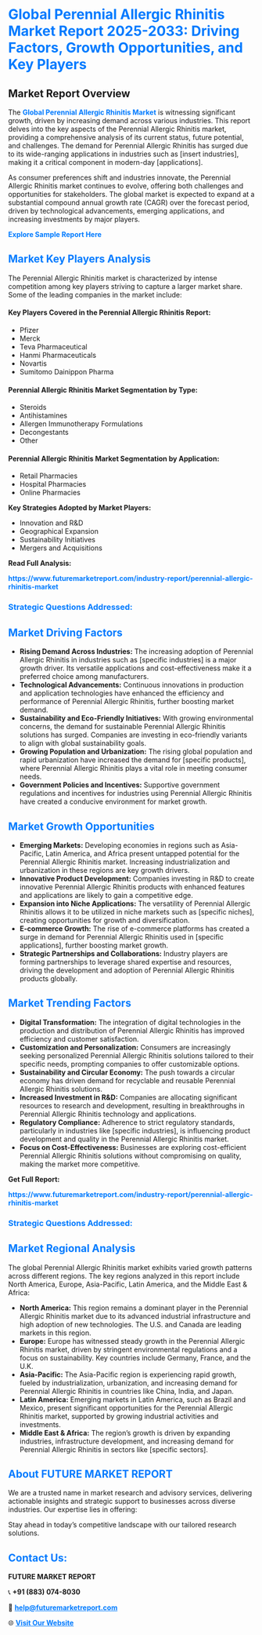 <h1 style="color: #007BFF;">Global Perennial Allergic Rhinitis Market Report 2025-2033: Driving Factors, Growth Opportunities, and Key Players</h1>

<section id="overview">
<h2>Market Report Overview</h2>
<p>The <a href="https://www.futuremarketreport.com/industry-report/perennial-allergic-rhinitis-market" style="color: #007BFF; text-decoration: none;"><strong>Global Perennial Allergic Rhinitis Market</strong></a> is witnessing significant growth, driven by increasing demand across various industries. This report delves into the key aspects of the Perennial Allergic Rhinitis market, providing a comprehensive analysis of its current status, future potential, and challenges. The demand for Perennial Allergic Rhinitis has surged due to its wide-ranging applications in industries such as [insert industries], making it a critical component in modern-day [applications].</p>
<p>As consumer preferences shift and industries innovate, the Perennial Allergic Rhinitis market continues to evolve, offering both challenges and opportunities for stakeholders. The global market is expected to expand at a substantial compound annual growth rate (CAGR) over the forecast period, driven by technological advancements, emerging applications, and increasing investments by major players.</p>
</section>

<section id="overview">
<p><a href="https://www.futuremarketreport.com/request-sample/reportId=62003" style="color: #007BFF; text-decoration: none;"><strong>Explore Sample Report Here</strong></a></p>
</section>

<section id="key-players">
<h2 style="color: #007BFF;">Market Key Players Analysis</h2>
<p>The Perennial Allergic Rhinitis market is characterized by intense competition among key players striving to capture a larger market share. Some of the leading companies in the market include:</p>
<h4>Key Players Covered in the Perennial Allergic Rhinitis Report:</h4>
<ul><li>Pfizer</li><li>Merck</li><li>Teva Pharmaceutical</li><li>Hanmi Pharmaceuticals</li><li>Novartis</li><li>Sumitomo Dainippon Pharma</li></ul>
<h4>Perennial Allergic Rhinitis Market Segmentation by Type:</h4>
<ul><li>Steroids</li><li>Antihistamines</li><li>Allergen Immunotherapy Formulations</li><li>Decongestants</li><li>Other</li></ul>

<h4>Perennial Allergic Rhinitis Market Segmentation by Application:</h4>
<ul><li>Retail Pharmacies</li><li>Hospital Pharmacies</li><li>Online Pharmacies</li></ul>
<p><strong>Key Strategies Adopted by Market Players:</strong></p>
<ul>
<li>Innovation and R&D</li>
<li>Geographical Expansion</li>
<li>Sustainability Initiatives</li>
<li>Mergers and Acquisitions</li>
</ul>
</section>

<section>
<p><strong>Read Full Analysis: </strong></p><a href="https://www.futuremarketreport.com/industry-report/perennial-allergic-rhinitis-market" style="color: #007BFF; text-decoration: none;"><strong>https://www.futuremarketreport.com/industry-report/perennial-allergic-rhinitis-market</strong></a>
<h3 style="color: #007BFF;">Strategic Questions Addressed:</h3>
</section>

<section id="driving-factors">
<h2 style="color: #007BFF;">Market Driving Factors</h2>
<ul>
<li><strong>Rising Demand Across Industries:</strong> The increasing adoption of Perennial Allergic Rhinitis in industries such as [specific industries] is a major growth driver. Its versatile applications and cost-effectiveness make it a preferred choice among manufacturers.</li>
<li><strong>Technological Advancements:</strong> Continuous innovations in production and application technologies have enhanced the efficiency and performance of Perennial Allergic Rhinitis, further boosting market demand.</li>
<li><strong>Sustainability and Eco-Friendly Initiatives:</strong> With growing environmental concerns, the demand for sustainable Perennial Allergic Rhinitis solutions has surged. Companies are investing in eco-friendly variants to align with global sustainability goals.</li>
<li><strong>Growing Population and Urbanization:</strong> The rising global population and rapid urbanization have increased the demand for [specific products], where Perennial Allergic Rhinitis plays a vital role in meeting consumer needs.</li>
<li><strong>Government Policies and Incentives:</strong> Supportive government regulations and incentives for industries using Perennial Allergic Rhinitis have created a conducive environment for market growth.</li>
</ul>
</section>

<section id="growth-opportunities">
<h2 style="color: #007BFF;">Market Growth Opportunities</h2>
<ul>
<li><strong>Emerging Markets:</strong> Developing economies in regions such as Asia-Pacific, Latin America, and Africa present untapped potential for the Perennial Allergic Rhinitis market. Increasing industrialization and urbanization in these regions are key growth drivers.</li>
<li><strong>Innovative Product Development:</strong> Companies investing in R&D to create innovative Perennial Allergic Rhinitis products with enhanced features and applications are likely to gain a competitive edge.</li>
<li><strong>Expansion into Niche Applications:</strong> The versatility of Perennial Allergic Rhinitis allows it to be utilized in niche markets such as [specific niches], creating opportunities for growth and diversification.</li>
<li><strong>E-commerce Growth:</strong> The rise of e-commerce platforms has created a surge in demand for Perennial Allergic Rhinitis used in [specific applications], further boosting market growth.</li>
<li><strong>Strategic Partnerships and Collaborations:</strong> Industry players are forming partnerships to leverage shared expertise and resources, driving the development and adoption of Perennial Allergic Rhinitis products globally.</li>
</ul>
</section>

<section id="trending-factors">
<h2 style="color: #007BFF;">Market Trending Factors</h2>
<ul>
<li><strong>Digital Transformation:</strong> The integration of digital technologies in the production and distribution of Perennial Allergic Rhinitis has improved efficiency and customer satisfaction.</li>
<li><strong>Customization and Personalization:</strong> Consumers are increasingly seeking personalized Perennial Allergic Rhinitis solutions tailored to their specific needs, prompting companies to offer customizable options.</li>
<li><strong>Sustainability and Circular Economy:</strong> The push towards a circular economy has driven demand for recyclable and reusable Perennial Allergic Rhinitis solutions.</li>
<li><strong>Increased Investment in R&D:</strong> Companies are allocating significant resources to research and development, resulting in breakthroughs in Perennial Allergic Rhinitis technology and applications.</li>
<li><strong>Regulatory Compliance:</strong> Adherence to strict regulatory standards, particularly in industries like [specific industries], is influencing product development and quality in the Perennial Allergic Rhinitis market.</li>
<li><strong>Focus on Cost-Effectiveness:</strong> Businesses are exploring cost-efficient Perennial Allergic Rhinitis solutions without compromising on quality, making the market more competitive.</li>
</ul>
</section>

<section>
<p><strong>Get Full Report: </strong></p><a href="https://www.futuremarketreport.com/industry-report/perennial-allergic-rhinitis-market" style="color: #007BFF; text-decoration: none;"><strong>https://www.futuremarketreport.com/industry-report/perennial-allergic-rhinitis-market</strong></a>
<h3 style="color: #007BFF;">Strategic Questions Addressed:</h3>
</section>


<section id="regional-analysis">
<h2 style="color: #007BFF;">Market Regional Analysis</h2>
<p>The global Perennial Allergic Rhinitis market exhibits varied growth patterns across different regions. The key regions analyzed in this report include North America, Europe, Asia-Pacific, Latin America, and the Middle East & Africa:</p>
<ul>
<li><strong>North America:</strong> This region remains a dominant player in the Perennial Allergic Rhinitis market due to its advanced industrial infrastructure and high adoption of new technologies. The U.S. and Canada are leading markets in this region.</li>
<li><strong>Europe:</strong> Europe has witnessed steady growth in the Perennial Allergic Rhinitis market, driven by stringent environmental regulations and a focus on sustainability. Key countries include Germany, France, and the U.K.</li>
<li><strong>Asia-Pacific:</strong> The Asia-Pacific region is experiencing rapid growth, fueled by industrialization, urbanization, and increasing demand for Perennial Allergic Rhinitis in countries like China, India, and Japan.</li>
<li><strong>Latin America:</strong> Emerging markets in Latin America, such as Brazil and Mexico, present significant opportunities for the Perennial Allergic Rhinitis market, supported by growing industrial activities and investments.</li>
<li><strong>Middle East & Africa:</strong> The region’s growth is driven by expanding industries, infrastructure development, and increasing demand for Perennial Allergic Rhinitis in sectors like [specific sectors].</li>
</ul>
</section>

<footer>
<h2 style="color: #007BFF;">About FUTURE MARKET REPORT</h2>
<p>We are a trusted name in market research and advisory services, delivering actionable insights and strategic support to businesses across diverse industries. Our expertise lies in offering:</p>

<p>Stay ahead in today’s competitive landscape with our tailored research solutions.</p>

<h2 style="color: #007BFF;">Contact Us:</h2>
<p><strong>FUTURE MARKET REPORT</strong></p>
<p>📞 <strong>+91 (883) 074-8030</strong></p>
<p>📧 <strong><a href="mailto:help@futuremarketreport.com" style="color: #007BFF;">help@futuremarketreport.com</a></strong></p>
<p>🌐 <strong><a href="https://www.futuremarketreport.com/" style="color: #007BFF;">Visit Our Website</a></strong></p>
</footer>